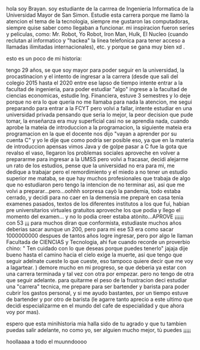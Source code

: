 hola soy Brayan. 
soy estudiante de la carrrea de Ingenieria Informatica de la Universidad Mayor de San Simon.
Estudie esta carrera porque me llamò la atencion el tema de la tecnologia, siempre me gustaron las computadoras, siempre quise saber como llegaban a funcionar. mi inspiracion fueron series y peliculas, como: Mr. Robot, Yo Robot, Iron Man, Hulk, El Nucleo (cuando reclutan al informatico y "hackea" la linea telefonica para tener acceso a llamadas ilimitadas internacionales), etc. y porque se gana muy bien xd .

esto es un poco de mi historia:

tengo 29 años, se que soy mayor para poder seguir en la universidad, la procastinacion y el intento de ingresar a la carrera (desde que sali del colegio 2015 hasta el 2020 entre ese lapso de tiempo intente entrar a la facultad de ingenieria, para poder estudiar "algo" ingrese a la facultad de ciencias economicas, estudie Ing. Financiera, estuve 3 semestres y lo deje porque no era lo que queria no me llamaba para nada la atencion, me segui preparando para entrar a la FCYT pero volvi a fallar, intente estudiar en una universidad privada pensando que seria lo mejor, la peor decision que pude tomar, la enseñanza era muy superficial casi no se aprendia nada, cuando aprobe la mateia de introduccion a la programacion, la siguiente mateia era programacion en la que el docente nos dijo "vayan a aprender por su cuenta C" y yo le dije que como podria ser posible eso, ya que en la materia de introduccion apensas vimos Java y de golpe pasar a C fue la gota que revalso el vaso, llegaron los problemas sociales aproveche en volver a prepararme para ingresar a la UMSS pero volvi a fracasar, decidi alejarme un rato de los estudios, pense que la universidad no era para mi, me dedique a trabajar pero el remordimiento y el miedo a no tener un estudio superior me mataba, se que hay muchos profesionales que trabaja de algo que no estudiaron pero tengo la intencion de no terminar asì, asi que me volvi a preparar...pero...oohhh sorpresa cayò la pandemia, todo estaba cerrado, y decidi para no caer en la demensia me preparè en casa tenia examenes pasados, textos de los diferentes institutos a los que fui, habian pre universitarios virtuales gratuitos aproveche los que podia y llego el momento del examen... y no lo podia creer estaba atònito...APROVE ¡¡¡¡¡¡ con 53 ¡¡¡ para muchos diran que conformista, estudiaste muchos años deberias sacar aunque un 200, pero para mi ese 53 era como sacar 1000000000 despues de tantos años logre ingresar, pero por algo le llaman Facultada de CIENCIAS y Tecnologia, ahi fue cuando recorde un proverbio chino: " Ten cuidado con lo que deseas porque puedes tenerlo" jajaja dije bueno hasta el camino hacia el cielo exige la muerte, asi que tengo que seguir adelnate cueste lo que cueste, eso tampoco quiere decir que me voy a lagartear. ) demore mucho en mi progreso, se que deberia ya estar con una carrera terminada y tal vez con otra por empezar. pero no tengo de otra que seguir adelante. para quitarme el peso de la frustracion deci estudiar una "carrera" tecnica, me prepare para ser bartender y barista para poder cubrir los gastos personal, y si me ayudo bastantes, por un tiempo estuve de bartender y por otro de barista (le agarre tanto aprecio a este ultimo que decidi especializarme en el mundo del cafe de especialidad y que ahora voy por mas).

espero que esta minihistoria mia halla sido de tu agrado y que tu tambien puedas salir adelante, no como yo, ser alguien mucho mejor, tù puedes ¡¡¡¡¡

hoollaaaa a todo el muunndoooo 

